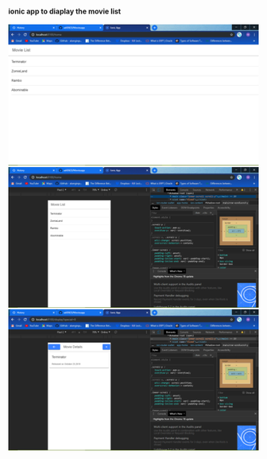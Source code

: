 #### ionic app to diaplay the movie list

<img src="Screenshots\photo1.PNG" width="742">
<img src="Screenshots\photo2.PNG" width="742">
<img src="Screenshots\photo3.PNG" width="742">